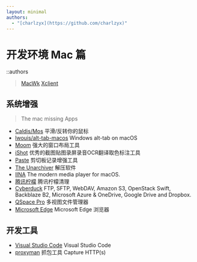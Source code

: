 ```yaml
---
layout: minimal
authors:
  - "[charlzyx](https://github.com/charlzyx)"
---
```


# 开发环境 Mac 篇
::authors

> [MacWk](https://macwk.com.cn)
> [Xclient](https://xclient.info)
 
## 系统增强 

> The mac missing Apps

- [Caldis/Mos](https://github.com/Caldis/Mos) 平滑/反转你的鼠标
- [lwouis/alt-tab-macos](https://github.com/lwouis/alt-tab-macos) Windows alt-tab on macOS
- [Moom](https://xclient.info/s/moom.html) 强大的窗口布局工具
- [iShot](https://apps.apple.com/cn/app/id1485844094) 优秀的截图贴图录屏录音OCR翻译取色标注工具
- [Paste](https://macwk.com.cn/soft/paste) 剪切板记录增强工具
- [The Unarchiver](https://apps.apple.com/cn/app/id425424353) 解压软件
- [IINA](https://iina.io/) The modern media player for macOS.
- [腾讯柠檬](https://lemon.qq.com/) 腾讯柠檬清理
- [Cyberduck](https://cyberduck.io/) FTP, SFTP, WebDAV, Amazon S3, OpenStack Swift, Backblaze B2, Microsoft Azure & OneDrive, Google Drive and Dropbox.
- [QSpace Pro](https://macwk.com.cn/soft/qspace-pro) 多视图文件管理器
- [Microsoft Edge](https://www.microsoft.com/zh-cn/edge/download) Microsoft Edge 浏览器

## 开发工具
- [Visual Studio Code](https://code.visualstudio.com/) Visual Studio Code
- [proxyman](https://proxyman.io/) 抓包工具 Capture HTTP(s)










